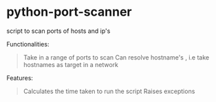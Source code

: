 # python-port-scanner
script to scan ports of hosts and ip's

Functionalities:

> Take in a range of ports to scan
> Can resolve hostname's , i.e take hostnames as target in a network

Features:

> Calculates the time taken to run the script
> Raises exceptions 